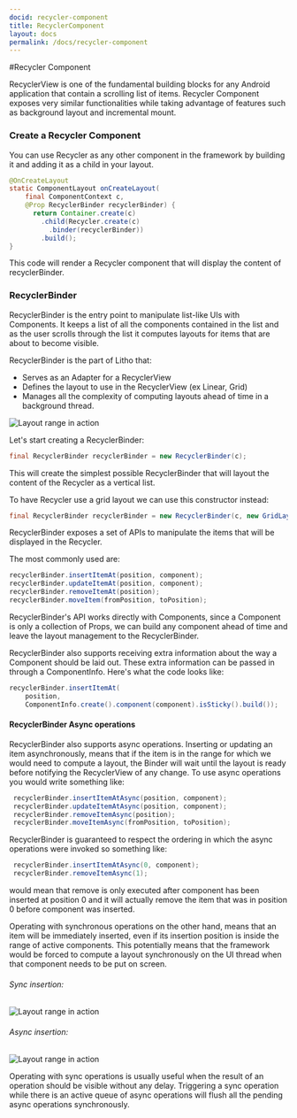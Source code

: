 ```yaml
---
docid: recycler-component
title: RecyclerComponent
layout: docs
permalink: /docs/recycler-component
---
```

#Recycler Component

RecyclerView is one of the fundamental building blocks for any Android application that contain a scrolling list of items.
Recycler Component exposes very similar functionalities while taking advantage of features such as background layout and incremental mount.

### Create a Recycler Component

You can use Recycler as any other component in the framework by building it and adding it as a child in your layout.

``` java
@OnCreateLayout
static ComponentLayout onCreateLayout(
    final ComponentContext c,
    @Prop RecyclerBinder recyclerBinder) {
   	  return Container.create(c)
        .child(Recycler.create(c)
          .binder(recyclerBinder))
        .build();
}
```
This code will render a Recycler component that will display the content of recyclerBinder.

### RecyclerBinder
RecyclerBinder is the entry point to manipulate list-like UIs with Components.
It keeps a list of all the components contained in the list and as the user scrolls through the list it computes layouts for items that are about to become visible.

RecyclerBinder is the part of Litho that:

 - Serves as an Adapter for a RecyclerView
 - Defines the layout to use in the RecyclerView (ex Linear, Grid)
 - Manages all the complexity of computing layouts ahead of time in a background thread.

![Layout range in action](static/range_small.gif "Layout range in action")

Let's start creating a RecyclerBinder:

``` java
final RecyclerBinder recyclerBinder = new RecyclerBinder(c);
```
This will create the simplest possible RecyclerBinder that will layout the content of the Recycler as a vertical list.

To have Recycler use a grid layout we can use this constructor instead:

``` java
final RecyclerBinder recyclerBinder = new RecyclerBinder(c, new GridLayoutInfo(c, spanCount);
```
RecyclerBinder exposes a set of APIs to manipulate the items that will be displayed in the Recycler.

The most commonly used are:

``` java
recyclerBinder.insertItemAt(position, component);
recyclerBinder.updateItemAt(position, component);
recyclerBinder.removeItemAt(position);
recyclerBinder.moveItem(fromPosition, toPosition);
```

RecyclerBinder's API works directly with Components, since a Component is only a collection of Props, we can build any component ahead of time and leave the layout management to the RecyclerBinder.

RecyclerBinder also supports receiving extra information about the way a Component should be laid out. These extra information can be passed in through a ComponentInfo. Here's what the code looks like:

``` java
recyclerBinder.insertItemAt(
	position,
	ComponentInfo.create().component(component).isSticky().build());
```

#### RecyclerBinder Async operations

RecyclerBinder also supports async operations.
Inserting or updating an item asynchronously, means that if the item is in the range for which we would need to compute a layout, the Binder will wait until the layout is ready before notifying the RecyclerView of any change.
To use async operations you would write something like:

``` java
 recyclerBinder.insertItemAtAsync(position, component);
 recyclerBinder.updateItemAtAsync(position, component);
 recyclerBinder.removeItemAsync(position);
 recyclerBinder.moveItemAsync(fromPosition, toPosition);
```
RecyclerBinder is guaranteed to respect the ordering in which the async operations were invoked so something like:

``` java
 recyclerBinder.insertItemAtAsync(0, component);
 recyclerBinder.removeItemAsync(1);
```
would mean that remove is only executed after component has been inserted at position 0 and it will actually remove the item that was in position 0 before component was inserted.

Operating with synchronous operations on the other hand, means that an item will be immediately inserted, even if its insertion position is inside the range of active components. This potentially means that the framework would be forced to compute a layout synchronously on the UI thread when that component needs to be put on screen.

###### Sync insertion:
![Layout range in action](static/insertion_sync_small.gif "Layout range in action")
###### Async insertion:
![Layout range in action](static/insertion_async_small.gif "Layout range in action")


Operating with sync operations is usually useful when the result of an operation should be visible without any delay. Triggering a sync operation while there is an active queue of async operations will flush all the pending async operations synchronously.
